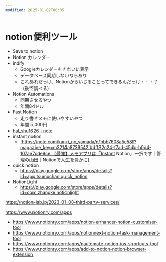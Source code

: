 ```yaml
---
modified: 2025-01-02T00:35
---
```

# notion便利ツール

- Save to notion
- Notion カレンダー
- indify
    - Googleカレンダーをきれいに表示
    - データベース同期しないならあり
    - これあれだっけ、Notionからいじることってできるんだっけ・・・？（後で調べる）
- Notion Automations
    - 同期させるやつ
    - 年間84ドル
- Fast Notion
    - 走り書きメモに使いやすいやつ
    - 年間 5,000円
- [hal_shu1626｜note](https://note.com/hal_shu1626/)
- instant notion
    - [https://note.com/kanri_no_yamada/n/nbb7608a5e58f?magazine_key=m3214a8739542`#dff32c24-f7ad-45dc-b0d4-107ae7cde9ce`【最強】メモアプリは「Instant Notion」一択です｜管理の山田｜Notionで人生を豊かに]
- quick notion
    - https://play.google.com/store/apps/details?id=app.tsumuchan.quick_notion
- NotionLight
    - https://play.google.com/store/apps/details?id=com.zhangke.notionlight

https://notion-lab.jp/2023-01-08-third-party-services/

https://www.notionry.com/apps

- https://www.notionry.com/apps/notion-enhancer-notion-customiser-tool  
- https://www.notionry.com/apps/notionnext-notion-task-management-tool  
- https://www.notionry.com/apps/nautomate-notion-ios-shortcuts-tool  
- https://www.notionry.com/apps/add-to-notion-notion-browser-extension